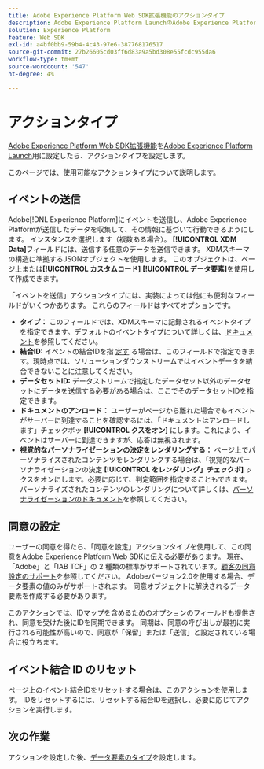 ```yaml
---
title: Adobe Experience Platform Web SDK拡張機能のアクションタイプ
description: Adobe Experience Platform LaunchのAdobe Experience Platform Web SDK拡張機能で提供される様々なアクションタイプについて説明します。
solution: Experience Platform
feature: Web SDK
exl-id: a4bf0bb9-59b4-4c43-97e6-387768176517
source-git-commit: 27b26605cd03ff6d83a9a5bd308e55fcdc955da6
workflow-type: tm+mt
source-wordcount: '547'
ht-degree: 4%

---
```


# アクションタイプ

[Adobe Experience Platform Web SDK拡張機能](web-sdk-extension-configuration.md)を[Adobe Experience Platform Launch](https://experienceleague.adobe.com/docs/launch.html)用に設定したら、アクションタイプを設定します。

このページでは、使用可能なアクションタイプについて説明します。

## イベントの送信

Adobe[!DNL Experience Platform]にイベントを送信し、Adobe Experience Platformが送信したデータを収集して、その情報に基づいて行動できるようにします。 インスタンスを選択します（複数ある場合）。 **[!UICONTROL XDM Data]**&#x200B;フィールドには、送信する任意のデータを送信できます。 XDMスキーマの構造に準拠するJSONオブジェクトを使用します。 このオブジェクトは、ページ上または&#x200B;**[!UICONTROL カスタムコード]** **[!UICONTROL データ要素]**&#x200B;を使用して作成できます。

「イベントを送信」アクションタイプには、実装によっては他にも便利なフィールドがいくつかあります。 これらのフィールドはすべてオプションです。

- **タイプ：** このフィールドでは、XDMスキーマに記録されるイベントタイプを指定できます。デフォルトのイベントタイプについて詳しくは、[ドキュメント](https://experienceleague.adobe.com/docs/experience-platform/edge/fundamentals/tracking-events.html?lang=en#using-the-sendbeacon-api)を参照してください。
- **結合ID:** イベントの結合IDを指 [定す](https://experienceleague.adobe.com/docs/experience-platform/edge/fundamentals/merging-event-data.html?lang=en#fundamentals) る場合は、このフィールドで指定できます。現時点では、ソリューションダウンストリームではイベントデータを結合できないことに注意してください。
- **データセットID:** データストリームで指定したデータセット以外のデータセットにデータを送信する必要がある場合は、ここでそのデータセットIDを指定できます。
- **ドキュメントのアンロード：** ユーザーがページから離れた場合でもイベントがサーバーに到達することを確認するには、「ドキュメントはアンロードします」チェックボッ **[!UICONTROL クスをオン]** にします。これにより、イベントはサーバーに到達できますが、応答は無視されます。
- **視覚的なパーソナライゼーションの決定をレンダリングする：** ページ上でパーソナライズされたコンテンツをレンダリングする場合は、「視覚的なパーソナライゼーションの決定 **[!UICONTROL をレンダリング」チェックボ]** ックスをオンにします。必要に応じて、判定範囲を指定することもできます。 パーソナライズされたコンテンツのレンダリングについて詳しくは、[パーソナライゼーションのドキュメント](https://experienceleague.adobe.com/docs/experience-platform/edge/personalization/rendering-personalization-content.html?lang=en#automatically-rendering-content)を参照してください。

## 同意の設定

ユーザーの同意を得たら、「同意を設定」アクションタイプを使用して、この同意をAdobe Experience Platform Web SDKに伝える必要があります。 現在、「Adobe」と「IAB TCF」の 2 種類の標準がサポートされています。[顧客の同意設定のサポート](../consent/supporting-consent.md)を参照してください。 Adobeバージョン2.0を使用する場合、データ要素の値のみがサポートされます。 同意オブジェクトに解決されるデータ要素を作成する必要があります。

このアクションでは、IDマップを含めるためのオプションのフィールドも提供され、同意を受けた後にIDを同期できます。 同期は、同意の呼び出しが最初に実行される可能性が高いので、同意が「保留」または「送信」と設定されている場合に役立ちます。

## イベント結合 ID のリセット

ページ上のイベント結合IDをリセットする場合は、このアクションを使用します。 IDをリセットするには、リセットする結合IDを選択し、必要に応じてアクションを実行します。

## 次の作業

アクションを設定した後、[データ要素のタイプ](data-element-types.md)を設定します。
